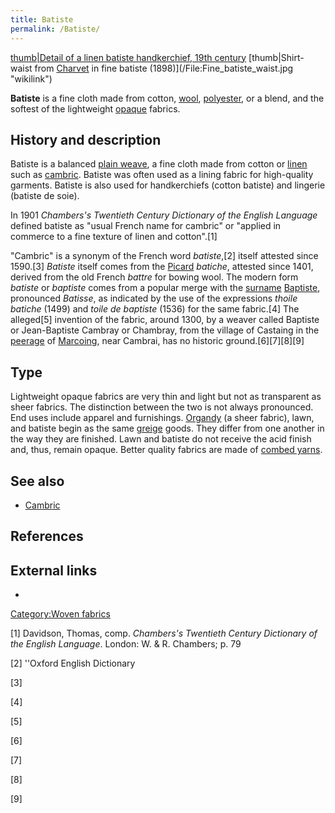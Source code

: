 ```yaml
---
title: Batiste
permalink: /Batiste/
---
```


[thumb\|Detail of a linen batiste handkerchief, 19th
century](/File:Handkerchief,_embroidered_initials,_'H.S.'_--_White_applique_on_linen_batiste_with_needlepoint_fillings;_embroidered_initials._Made_in_Germany_or_Switzerland,_19th_century._LACMA_60.41.108.jpg "wikilink")
[thumb\|Shirt-waist from [Charvet](Charvet_Place_Vendôme "wikilink") in
fine batiste (1898)](/File:Fine_batiste_waist.jpg "wikilink")

**Batiste** is a fine cloth made from cotton, [wool](/wool "wikilink"),
[polyester](/polyester "wikilink"), or a blend, and the softest of the
lightweight [opaque](/Opacity_(optics) "wikilink") fabrics.

## History and description

Batiste is a balanced [plain weave](/plain_weave "wikilink"), a fine
cloth made from cotton or [linen](/linen "wikilink") such as
[cambric](/cambric "wikilink"). Batiste was often used as a lining
fabric for high-quality garments. Batiste is also used for handkerchiefs
(cotton batiste) and lingerie (batiste de soie).

In 1901 *Chambers's Twentieth Century Dictionary of the English
Language* defined batiste as "usual French name for cambric" or "applied
in commerce to a fine texture of linen and cotton".[1]

"Cambric" is a synonym of the French word *batiste*,[2] itself attested
since 1590.[3] *Batiste* itself comes from the
[Picard](/Picard_language "wikilink") *batiche*, attested since 1401,
derived from the old French *battre* for bowing wool. The modern form
*batiste* or *baptiste* comes from a popular merge with the
[surname](/surname "wikilink")
[Baptiste](/Baptiste_(disambiguation) "wikilink"), pronounced *Batisse*,
as indicated by the use of the expressions *thoile batiche* (1499) and
*toile de baptiste* (1536) for the same fabric.[4] The alleged[5]
invention of the fabric, around 1300, by a weaver called Baptiste or
Jean-Baptiste Cambray or Chambray, from the village of Castaing in the
[peerage](/peerage "wikilink") of [Marcoing](/Marcoing "wikilink"), near
Cambrai, has no historic ground.[6][7][8][9]

## Type

Lightweight opaque fabrics are very thin and light but not as
transparent as sheer fabrics. The distinction between the two is not
always pronounced. End uses include apparel and furnishings.
[Organdy](/Organdy "wikilink") (a sheer fabric), lawn, and batiste begin
as the same [greige](/greige "wikilink") goods. They differ from one
another in the way they are finished. Lawn and batiste do not receive
the acid finish and, thus, remain opaque. Better quality fabrics are
made of [combed yarns](/Combing "wikilink").

## See also

-   [Cambric](/Cambric "wikilink")

## References

## External links

-

[Category:Woven fabrics](/Category:Woven_fabrics "wikilink")

[1] Davidson, Thomas, comp. *Chambers's Twentieth Century Dictionary of
the English Language*. London: W. & R. Chambers; p. 79

[2] ''Oxford English Dictionary

[3]

[4]

[5]

[6]

[7]

[8]

[9]